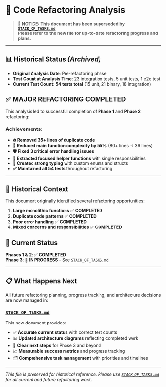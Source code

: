 # 🔧 Code Refactoring Analysis

> **📍 NOTICE: This document has been superseded by [`STACK_OF_TASKS.md`](../STACK_OF_TASKS.md)**  
> **Please refer to the new file for up-to-date refactoring progress and plans.**

---

## 📊 Historical Status *(Archived)*
- **Original Analysis Date**: Pre-refactoring phase
- **Test Count at Analysis Time**: 23 integration tests, 5 unit tests, 1 e2e test
- **Current Test Count**: **54 tests total** (15 unit, 21 binary, 18 integration)

## ✅ **MAJOR REFACTORING COMPLETED**

This analysis led to successful completion of **Phase 1** and **Phase 2** refactoring:

### **Achievements:**
- **🔥 Removed 35+ lines of duplicate code**
- **📏 Reduced main function complexity by 55%** (80+ lines → 36 lines)
- **🛡️ Fixed 3 critical error handling issues**
- **🧩 Extracted focused helper functions** with single responsibilities
- **🔧 Created strong typing** with custom enums and structs
- **✅ Maintained all 54 tests** throughout refactoring

---

## 📖 **Historical Context**

This document originally identified several refactoring opportunities:

1. **Large monolithic functions** ✅ **COMPLETED**
2. **Duplicate code patterns** ✅ **COMPLETED**  
3. **Poor error handling** ✅ **COMPLETED**
4. **Mixed concerns and responsibilities** ✅ **COMPLETED**

## 🎯 **Current Status**

**Phases 1 & 2**: ✅ **COMPLETED**  
**Phase 3**: 🔄 **IN PROGRESS** - See [`STACK_OF_TASKS.md`](../STACK_OF_TASKS.md)

---

## 📋 **What Happens Next**

All future refactoring planning, progress tracking, and architecture decisions are now managed in:

### **[`STACK_OF_TASKS.md`](../STACK_OF_TASKS.md)**

This new document provides:
- ✅ **Accurate current status** with correct test counts
- 📊 **Updated architecture diagrams** reflecting completed work
- 🎯 **Clear next steps** for Phase 3 and beyond
- 📈 **Measurable success metrics** and progress tracking
- 🗂️ **Comprehensive task management** with priorities and timelines

---

*This file is preserved for historical reference. Please use [`STACK_OF_TASKS.md`](../STACK_OF_TASKS.md) for all current and future refactoring work.*

 